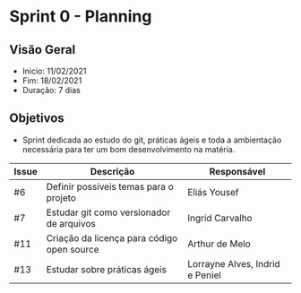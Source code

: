 # Sprint 0 - Planning

## Visão Geral 
* Inicio: 11/02/2021
* Fim: 18/02/2021
* Duração: 7 dias

## Objetivos

* Sprint dedicada ao estudo do git, práticas ágeis e toda a ambientação necessária para ter um bom desenvolvimento na matéria.


Issue | Descrição | Responsável
---|---|---
#6 | Definir possíveis temas para o projeto | Eliás Yousef
#7 |Estudar git como versionador de arquivos | Ingrid Carvalho
#11 | Criação da licença para código open source | Arthur de Melo
#13 | Estudar sobre práticas ágeis | Lorrayne Alves, Indrid e Peniel

